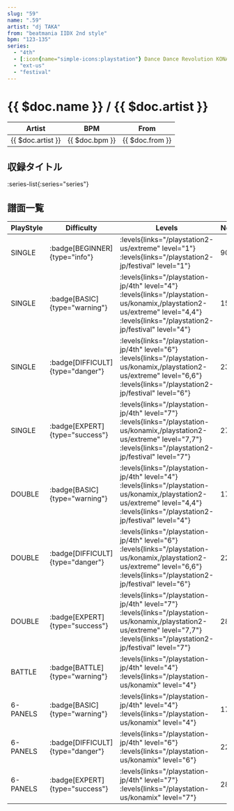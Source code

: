 ```yaml
---
slug: "59"
name: ".59"
artist: "dj TAKA"
from: "beatmania IIDX 2nd style"
bpm: "123-135"
series:
  - "4th"
  - [:icon{name="simple-icons:playstation"} Dance Dance Revolution KONAMIX :icon{name="flag:us-4x3"}](/playstation-us/konamix)
  - "ext-us"
  - "festival"
---
```


# {{ $doc.name }} / {{ $doc.artist }}

|Artist|BPM|From|
|------|---|----|
|{{ $doc.artist }}|{{ $doc.bpm }}|{{ $doc.from }}|

## 収録タイトル

:series-list{:series="series"}

## 譜面一覧

|PlayStyle|Difficulty|Levels|Notes|Movie|
|---------|----------|------|-----|-----|
|SINGLE| :badge[BEGINNER]{type="info"}| :levels{links="/playstation2-us/extreme" level="1"} :levels{links="/playstation2-jp/festival" level="1"}|90/0||
|SINGLE| :badge[BASIC]{type="warning"}|<div class="field is-grouped is-grouped-multiline"> :levels{links="/playstation-jp/4th" level="4"} :levels{links="/playstation-us/konamix,/playstation2-us/extreme" level="4,4"} :levels{links="/playstation2-jp/festival" level="4"}</div>|157/0||
|SINGLE| :badge[DIFFICULT]{type="danger"}|<div class="field is-grouped is-grouped-multiline"> :levels{links="/playstation-jp/4th" level="6"} :levels{links="/playstation-us/konamix,/playstation2-us/extreme" level="6,6"} :levels{links="/playstation2-jp/festival" level="6"}</div>|234/0||
|SINGLE| :badge[EXPERT]{type="success"}|<div class="field is-grouped is-grouped-multiline"> :levels{links="/playstation-jp/4th" level="7"} :levels{links="/playstation-us/konamix,/playstation2-us/extreme" level="7,7"} :levels{links="/playstation2-jp/festival" level="7"}</div>|275/0||
|DOUBLE| :badge[BASIC]{type="warning"}|<div class="field is-grouped is-grouped-multiline"> :levels{links="/playstation-jp/4th" level="4"} :levels{links="/playstation-us/konamix,/playstation2-us/extreme" level="4,4"} :levels{links="/playstation2-jp/festival" level="4"}</div>|173/0||
|DOUBLE| :badge[DIFFICULT]{type="danger"}|<div class="field is-grouped is-grouped-multiline"> :levels{links="/playstation-jp/4th" level="6"} :levels{links="/playstation-us/konamix,/playstation2-us/extreme" level="6,6"} :levels{links="/playstation2-jp/festival" level="6"}</div>|226/0||
|DOUBLE| :badge[EXPERT]{type="success"}|<div class="field is-grouped is-grouped-multiline"> :levels{links="/playstation-jp/4th" level="7"} :levels{links="/playstation-us/konamix,/playstation2-us/extreme" level="7,7"} :levels{links="/playstation2-jp/festival" level="7"}</div>|281/0||
|BATTLE| :badge[BATTLE]{type="warning"}|<div class="field is-grouped is-grouped-multiline"> :levels{links="/playstation-jp/4th" level="4"} :levels{links="/playstation-us/konamix" level="4"}</div>|||
|6-PANELS| :badge[BASIC]{type="warning"}|<div class="field is-grouped is-grouped-multiline"> :levels{links="/playstation-jp/4th" level="4"} :levels{links="/playstation-us/konamix" level="4"}</div>|173/0||
|6-PANELS| :badge[DIFFICULT]{type="danger"}|<div class="field is-grouped is-grouped-multiline"> :levels{links="/playstation-jp/4th" level="6"} :levels{links="/playstation-us/konamix" level="6"}</div>|226/0||
|6-PANELS| :badge[EXPERT]{type="success"}|<div class="field is-grouped is-grouped-multiline"> :levels{links="/playstation-jp/4th" level="7"} :levels{links="/playstation-us/konamix" level="7"}</div>|280/0||

